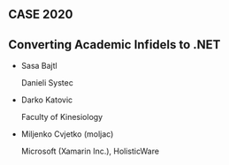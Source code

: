 ## CASE 2020 
## Converting Academic Infidels to .NET

*   Sasa Bajtl 

    Danieli Systec

*   Darko Katovic 

    Faculty of Kinesiology

*   Miljenko Cvjetko (moljac) 

    Microsoft (Xamarin Inc.), HolisticWare
